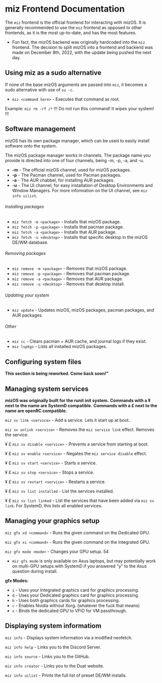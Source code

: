 # miz Frontend Documentation

The `miz` frontend is the official frontend for interacting with mizOS. It is generally recommended to use the `miz` frontend as opposed to other frontends, as it is the most up-to-date, and has the most features.

- Fun fact, the mizOS backend was originally hardcoded into the `miz` frontend. The decision to split mizOS into a frontend and backend was made on December 8th, 2022, with the update being pushed the next day.

## Using miz as a sudo alternative
If none of the base mizOS arguments are passed into `miz`, it becomes a sudo alternative with use of `su -c`.

- `miz <command here>` - Executes that command as root.

Example: `miz rm -rf /*` 
!!! Do not run this command! It wipes your system! !!!

## Software management
mizOS has its own package manager, which can be used to easily install software onto the system.

The mizOS package manager works in channels. The package name you provide is directed into one of four channels, being -m, -p, -a, and -u.

- **-m** - The official mizOS channel, used for mizOS packages.
- **-p** - The Pacman channel, used for Pacman packages.
- **-a** - The AUR chabbel, for installing AUR packages.
- **-u** - The UI channel, for easy installation of Desktop Environments and Window Managers. For more information on the UI channel, see `miz info uilist`.

###### Installing packages
- `miz fetch -m <package>` - Installs that mizOS package.
- `miz fetch -p <package>` - Installs that pacman package.
- `miz fetch -a <package>` - Installs that AUR package.
- `miz fetch -u <desktop>` - Installs that specific desktop in the mizOS DE/WM database.

###### Removing packages
- `miz remove -m <package>` - Removes that mizOS package.
- `miz remove -p <package>` - Removes that pacman package.
- `miz remove -a <package>` - Removes that AUR package.
- `miz remove -u <desktop>` - Removes that desktop install.

###### Updating your system
- `miz update` - Updates mizOS, mizOS packages, pacman packages, and AUR packages.

###### Other
- `miz cc` - Clears pacman + AUR cache, and journal logs if they exist.
- `miz lspkgs` - Lists all installed mizOS packages.

## Configuring system files
**This section is being reworked. Come back soon!"**

## Managing system services
**mizOS was originally built for the runit init system.** 
**Commands with a ¥ next to the name are SystemD compatible.**
**Commands with a £ next to the name are openRC compatible.**

`miz sv link <service>` - Add a service. Lets it start up at boot.

`miz sv unlink <service>` - Removes the `miz service link` effect. Removes the service.

¥ £ `miz sv disable <service>` - Prevents a service from starting at boot.

¥ £ `miz sv enable <service>` - Negates the `miz service disable` effect.

¥ £ `miz sv start <service>` - Starts a service.

¥ £ `miz sv stop <service>` - Stops a service.

¥ £ `miz sv restart <service>` - Restarts a service.

¥ £ `miz sv list installed` - List the services installed.

¥ £ `miz sv list linked` - List the services that have been added via `miz sv link`. For SystemD, this lists all enabled services. 

## Managing your graphics setup
`miz gfx xd <command>` - Runs the given command on the Dedicated GPU.

`miz gfx xi <command>` - Runs the given command on the Integrated GPU.

`miz gfx mode <mode>` - Changes your GPU setup.
54
- `miz gfx mode` is only available on Asus laptops, but may potentially work on multi-GPU setups with SystemD if you answered "y" to the Asus question during install.

**gfx Modes:**
- `i` - Uses your Integrated graphics card for graphics processing.
- `d` - Uses your Dedicated graphics card for graphics processing.
- `h` - Uses both graphics cards for graphics processing.
- `c` - Enables Nvidia without Xorg. (whatever the fuck that means)
- `v` - Binds the dedicated GPU to VFIO for VM passthrough.



## Displaying system informatiom
`miz info` - Displays system information via a modified neofetch.

`miz info help` - Links you to the Discord Server.

`miz info source` - Links you to the GitHub.

`miz info creator` - Links you to the Duat website.

`miz info uilist` - Prints the full list of preset DE/WM installs.
